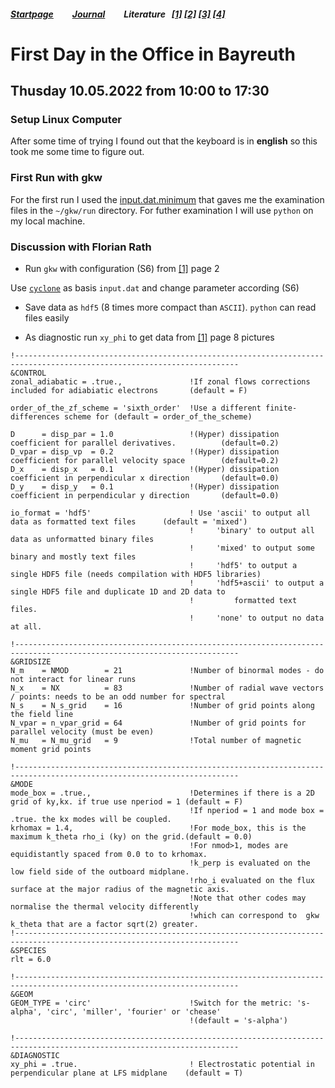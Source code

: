 ##### [Startpage](/README.md) &nbsp; &nbsp; &nbsp; &nbsp; [Journal](/journal/JOURNAL.md) &nbsp; &nbsp; &nbsp; &nbsp; Literature &nbsp; [[1]](/literature/Peeters%2C%20Rath%2C%20Buchholz%20-%20Gradient-driven%20flux-tube%20simulations%20of%20ion%20temperature%20gradient%20turbulence%20close%20to%20the%20non-linear%20threshold%20(Paper%2C%202016).pdf) [[2]](/literature/Peeters%2C%20Rath%2C%20Buchholz%20-%20Comparison%20of%20gradient%20and%20flux%20driven%20gyro-%0Akinetic%20turbulent%20transport%20(Paper%2C%202016).pdf) [[3]](/literature/Suttrop%20-%20Einfuehrung%20in%20Plasmaphysik/EinfuehrungPlasma.md) [[4]](/literature/Suttrop%20-%20Einfuehrung%20in%20Fusionsforschung/EinfuehrungFusion.md)
# First Day in the Office in Bayreuth

## Thusday 10.05.2022 from 10:00 to 17:30

### Setup Linux Computer
After some time of trying I found out that the keyboard is in **english** so this took me some time to figure out.

### First Run with gkw
For the first run I used the [input.dat.minimum](https://github.com/ManeLippert/Bachelorthesis-ZonalFlows/blob/main/gkw/doc/input.dat.minimum) that gaves me the examination files in the ```~/gkw/run``` directory. For futher examination I will use ```python``` on my local machine.

### Discussion with Florian Rath

* Run ```gkw``` with configuration (S6) from [[1]](/literature/Peeters%2C%20Rath%2C%20Buchholz%20-%20Gradient-driven%20flux-tube%20simulations%20of%20ion%20temperature%20gradient%20turbulence%20close%20to%20the%20non-linear%20threshold%20(Paper%2C%202016).pdf) page 2

Use [```cyclone```](https://github.com/ManeLippert/Bachelorthesis-ZonalFlows/blob/main/gkw/doc/input/cyclone) as basis ```input.dat``` and change parameter according (S6)

* Save data as ```hdf5``` (8 times more compact than ```ASCII```). ```python``` can read files easily 

* As diagnostic run ```xy_phi``` to get data from [[1]](/literature/Peeters%2C%20Rath%2C%20Buchholz%20-%20Gradient-driven%20flux-tube%20simulations%20of%20ion%20temperature%20gradient%20turbulence%20close%20to%20the%20non-linear%20threshold%20(Paper%2C%202016).pdf) page 8 pictures

```
!------------------------------------------------------------------------------------------------------------------------
&CONTROL
zonal_adiabatic = .true.,               !If zonal flows corrections included for adiabiatic electrons       (default = F)

order_of_the_zf_scheme = 'sixth_order'  !Use a different finite-differences scheme for (default = order_of_the_scheme)

D      = disp_par = 1.0                 !(Hyper) dissipation coefficient for parallel derivatives.          (default=0.2)
D_vpar = disp_vp  = 0.2                 !(Hyper) dissipation coefficient for parallel velocity space        (default=0.2)
D_x    = disp_x   = 0.1                 !(Hyper) dissipation coefficient in perpendicular x direction       (default=0.0)
D_y    = disp_y   = 0.1                 !(Hyper) dissipation coefficient in perpendicular y direction       (default=0.0)
  
io_format = 'hdf5'                      ! Use 'ascii' to output all data as formatted text files      (default = 'mixed')
                                        !     'binary' to output all data as unformatted binary files
                                        !     'mixed' to output some binary and mostly text files
                                        !     'hdf5' to output a single HDF5 file (needs compilation with HDF5 libraries)
                                        !     'hdf5+ascii' to output a single HDF5 file and duplicate 1D and 2D data to
                                        !         formatted text files.
                                        !     'none' to output no data at all.

!------------------------------------------------------------------------------------------------------------------------
&GRIDSIZE
N_m    = NMOD        = 21               !Number of binormal modes - do not interact for linear runs
N_x    = NX          = 83               !Number of radial wave vectors / points: needs to be an odd number for spectral
N_s    = N_s_grid    = 16               !Number of grid points along the field line
N_vpar = n_vpar_grid = 64               !Number of grid points for parallel velocity (must be even)
N_mu   = N_mu_grid   = 9                !Total number of magnetic moment grid points

!------------------------------------------------------------------------------------------------------------------------
&MODE
mode_box = .true.,                      !Determines if there is a 2D grid of ky,kx. if true use nperiod = 1 (default = F)
                                        !If nperiod = 1 and mode box = .true. the kx modes will be coupled.
krhomax = 1.4,                          !For mode_box, this is the maximum k_theta rho_i (ky) on the grid.(default = 0.0)
                                        !For nmod>1, modes are equidistantly spaced from 0.0 to to krhomax.
                                        !k_perp is evaluated on the low field side of the outboard midplane.
                                        !rho_i evaluated on the flux surface at the major radius of the magnetic axis.
                                        !Note that other codes may normalise the thermal velocity differently
                                        !which can correspond to  gkw k_theta that are a factor sqrt(2) greater.
!------------------------------------------------------------------------------------------------------------------------
&SPECIES
rlt = 6.0

!------------------------------------------------------------------------------------------------------------------------
&GEOM
GEOM_TYPE = 'circ'                      !Switch for the metric: 's-alpha', 'circ', 'miller', 'fourier' or 'chease'   
                                        !(default = 's-alpha')

!------------------------------------------------------------------------------------------------------------------------
&DIAGNOSTIC
xy_phi = .true.                         ! Electrostatic potential in perpendicular plane at LFS midplane    (default = T)
```
